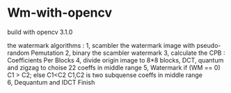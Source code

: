 # Wm-with-opencv

build with opencv 3.1.0

the watermark algorithms :
 1, scambler the watermark image with pseudo-random Pemutation
 2, binary the scambler watermark
 3, calculate the CPB : Coefficients Per Blocks
 4, divide origin image to 8*8 blocks, DCT, quantum and zigzag to choise 22 coeffs in middle range
 5, Watermark 
    if (WM == 0)
      C1 > C2;
    else
      C1<C2
  C1,C2 is two subquense coeffs in middle range  
  6, Dequantum and IDCT
  Finish
